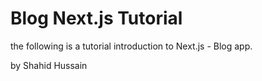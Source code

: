 # Blog Next.js Tutorial

the following is a tutorial introduction to Next.js - Blog app.

by Shahid Hussain
